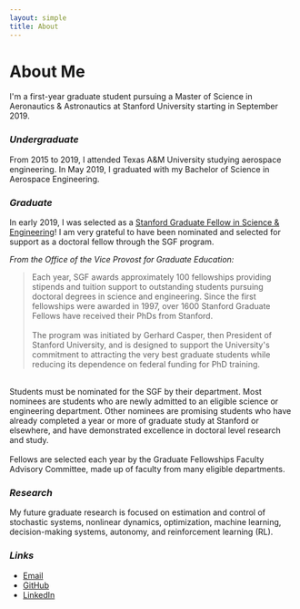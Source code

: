 ```yaml
---
layout: simple
title: About
---
```


# About Me
I'm a first-year graduate student pursuing a Master of Science in Aeronautics & Astronautics at Stanford University starting in September 2019. 

### *Undergraduate*
From 2015 to 2019, I attended Texas A&M University studying aerospace engineering. In May 2019, I graduated with my Bachelor of Science in Aerospace Engineering.

### *Graduate*
In early 2019, I was selected as a <a href="https://vpge.stanford.edu/fellowships-funding/sgf/details" target="_blank">Stanford Graduate Fellow in Science & Engineering</a>! I am very grateful to have been nominated and selected for support as a doctoral fellow through the SGF program.

*From the Office of the Vice Provost for Graduate Education:*
> Each year, SGF awards approximately 100 fellowships providing stipends and tuition support to outstanding students pursuing doctoral degrees in science and engineering. Since the first fellowships were awarded in 1997, over 1600 Stanford Graduate Fellows have received their PhDs from Stanford. <br> <br>
The program was initiated by Gerhard Casper, then President of Stanford University, and is designed to support the University's commitment to attracting the very best graduate students while reducing its dependence on federal funding for PhD training. <br>
<br>
Students must be nominated for the SGF by their department. Most nominees are students who are newly admitted to an eligible science or engineering department. Other nominees are promising students who have already completed a year or more of graduate study at Stanford or elsewhere, and have demonstrated excellence in doctoral level research and study. <br>
<br>
Fellows are selected each year by the Graduate Fellowships Faculty Advisory Committee, made up of faculty from many eligible departments.

### *Research*
My future graduate research is focused on estimation and control of stochastic systems, nonlinear dynamics, optimization, machine learning, decision-making systems, autonomy, and reinforcement learning (RL).

### *Links*
- [Email](/contact)
- <a href="https://github.com/rbalexander" target="_blank">GitHub</a>
- <a href="https://www.linkedin.com/in/r-b-alexander/" target="_blank">LinkedIn</a>
